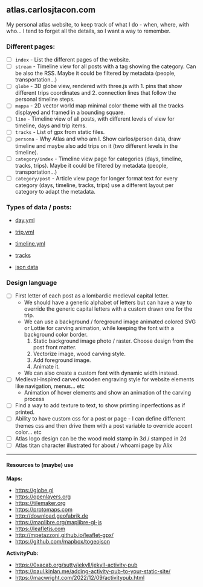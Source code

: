 ## atlas.carlosjtacon.com

My personal atlas website, to keep track of what I do - when, where, with who...
I tend to forget all the details, so I want a way to remember.

### Different pages:
- [ ] `index` - List the different pages of the website.
- [ ] `stream` - Timeline view for all posts with a tag showing the category. Can be also the RSS. Maybe it could be filtered by metadata (people, transportation...)
- [ ] `globe` - 3D globe view, rendered with three.js with 1. pins that show different trips coordinates and 2. connection lines that follow the personal timeline steps.
- [ ] `mappa` - 2D vector world map minimal color theme with all the tracks displayed and framed in a bounding square.
- [ ] `line` - Timeline view of all posts, with different levels of view for timeline, days and trip items.
- [ ] `tracks` - List of gpx from static files.
- [ ] `persona` - Why Atlas and who am I. Show carlos/person data, draw timeline and maybe also add trips on it (two different levels in the timeline).
- [ ] `category/index` - Timeline view page for categories (days, timeline, tracks, trips). Maybe it could be filtered by metadata (people, transportation...)
- [ ] `category/post` - Article view page for longer format text for every category (days, timeline, tracks, trips) use a different layout per category to adapt the metadata.

### Types of data / posts:
- [day.yml](_posts/days/readme.md)
- [trip.yml](_posts/trips/readme.md)
- [timeline.yml](_posts/timeline/readme.md)

- [tracks](assets/tracks/readme.md)
- [json data](assets/json/readme.md)

### Design language
- [ ] First letter of each post as a lombardic medieval capital letter.
    - We should have a generic alphabet of letters but can have a way to override the generic capital letters with a custom drawn one for the trip.
    - We can use a background / foreground image animated colored SVG or Lottie for carving animation, while keeping the font with a background color border. 
        1. Static background image photo / raster. Choose design from the post front matter.
        2. Vectorize image, wood carving style.
        3. Add foreground image.
        4. Animate it.
    - We can also create a custom font with dynamic width instead.
- [ ] Medieval-inspired carved wooden engraving style for website elements like navigation, menus... etc
    - Animation of hover elements and show an animation of the carving process
- [ ] Find a way to add texture to text, to show printing inperfections as if printed.
- [ ] Ability to have custom css for a post or page - I can define diffenent themes css and then drive them with a post variable to override accent color... etc
- [ ] Atlas logo design can be the wood mold stamp in 3d / stamped in 2d
- [ ] Atlas titan character illustrated for about / whoami page by Alix

----------------------------------

#### Resources to (maybe) use

**Maps:**
- https://globe.gl
- https://openlayers.org
- https://tilemaker.org
- https://protomaps.com
- http://download.geofabrik.de
- https://maplibre.org/maplibre-gl-js
- https://leafletjs.com
- http://mpetazzoni.github.io/leaflet-gpx/
- https://github.com/mapbox/togeojson

**ActivityPub:**
- https://0xacab.org/sutty/jekyll/jekyll-activity-pub
- https://paul.kinlan.me/adding-activity-pub-to-your-static-site/
- https://macwright.com/2022/12/09/activitypub.html
